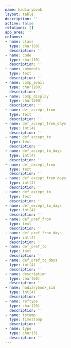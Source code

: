 ```yaml
---
name: hadiarybook
layout: table
description: ''
active: false
relations: []
app_area: ''
columns:
- name: class
  type: char(50)
  description: ''
- name: code
  type: char(10)
  description: ''
- name: comments
  type: text
  description: ''
- name: comp_avail
  type: char(200)
  description: ''
- name: comp_display
  type: char(200)
  description: ''
- name: def_accept_from
  type: text
  description: ''
- name: def_accept_from_days
  type: int(4)
  description: ''
- name: def_accept_to
  type: text
  description: ''
- name: def_accept_to_days
  type: int(4)
  description: ''
- name: def_except_from
  type: text
  description: ''
- name: def_except_from_days
  type: int(4)
  description: ''
- name: def_except_to
  type: text
  description: ''
- name: def_except_to_days
  type: int(4)
  description: ''
- name: def_pref_from
  type: text
  description: ''
- name: def_pref_from_days
  type: int(4)
  description: ''
- name: def_pref_to
  type: text
  description: ''
- name: def_pref_to_days
  type: int(4)
  description: ''
- name: description
  type: char(50)
  description: ''
- name: hadiarybook_sid
  type: int(4)
  description: ''
- name: reftype
  type: char(20)
  description: ''
- name: tstamp
  type: timestamp
  description: ''
- name: type
  type: char(3)
  description: ''
---
```


